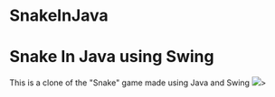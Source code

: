 # SnakeInJava
<h1>Snake In Java using Swing</h1>


<p>This is a clone of the "Snake" game made using Java and Swing <a herf = "href="https://www.Youtube.com/"><img src = "href="https://www.Youtube.com/">></p>



